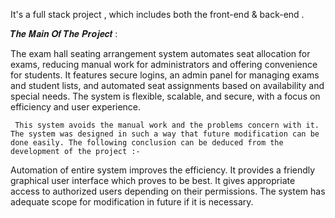 It's a full stack project , which includes both the front-end & back-end . 

𝑻𝒉𝒆 𝑴𝒂𝒊𝒏 𝑶𝒇 𝑻𝒉𝒆 𝑷𝒓𝒐𝒋𝒆𝒄𝒕 : 

The exam hall seating arrangement system automates seat allocation for exams, reducing manual work for administrators and offering convenience for students. It features secure logins, an admin panel for managing exams and student lists, and automated seat assignments based on availability and special needs. The system is flexible, scalable, and secure, with a focus on efficiency and user experience.

     This system avoids the manual work and the problems concern with it. The system was designed in such a way that future modification can be done easily. The following conclusion can be deduced from the development of the project :-
Automation of entire system improves the efficiency.
It provides a friendly graphical user interface which proves to be best.
It gives appropriate access to authorized users depending on their permissions.
The system has adequate scope for modification in future if it is necessary.




